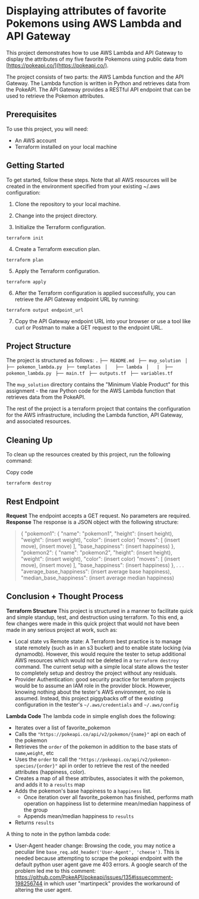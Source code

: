 
# Displaying attributes of favorite Pokemons using AWS Lambda and API Gateway

This project demonstrates how to use AWS Lambda and API Gateway to display the attributes of my five favorite Pokemons using public data from [https://pokeapi.co/](https://pokeapi.co/).

The project consists of two parts: the AWS Lambda function and the API Gateway. The Lambda function is written in Python and retrieves data from the PokeAPI. The API Gateway provides a RESTful API endpoint that can be used to retrieve the Pokemon attributes.

## Prerequisites

To use this project, you will need:

-   An AWS account
-   Terraform installed on your local machine

## Getting Started

To get started, follow these steps. Note that all AWS resources will be created in the environment specified from your existing ~/.aws configuration:

1.  Clone the repository to your local machine.
    
2.  Change into the project directory.
    
3.  Initialize the Terraform configuration.

`terraform init` 

4.  Create a Terraform execution plan.

`terraform plan` 

5.  Apply the Terraform configuration.

`terraform apply` 

6.  After the Terraform configuration is applied successfully, you can retrieve the API Gateway endpoint URL by running:

`terraform output endpoint_url` 

7.  Copy the API Gateway endpoint URL into your browser or use a tool like curl or Postman to make a GET request to the endpoint URL.

## Project Structure

The project is structured as follows:
`.` 
` ├── README.md ` 
` ├── mvp_solution`
 ` │   ├── pokemon_lambda.py` 
 ` ├── templates`
 ` │   ├── lambda`
 ` │   |  ├── pokemon_lambda.py`
` ├── main.tf` 
` ├── outputs.tf` 
` ├── variables.tf` 

The `mvp_solution` directory contains the "Minimum Viable Product" for this assignment - the raw Python code for the AWS Lambda function that retrieves data from the PokeAPI.

The rest of the project is a terraform project that contains the configuration for the AWS infrastructure, including the Lambda function, API Gateway, and associated resources.

## Cleaning Up

To clean up the resources created by this project, run the following command:

Copy code

`terraform destroy` 

## Rest Endpoint

**Request**
The endpoint accepts a GET request. No parameters are required.
**Response**
The response is a JSON object with the following structure:

> {
  "pokemon1": {
    "name": "pokemon1",
    "height": (insert height),
    "weight": (insert weight),
    "color": (insert color)
    "moves": [
      (insert move),
      (insert move)
    ],
    "base_happiness": (insert happiness)
  },
  "pokemon2": {
    "name": "pokemon2",
    "height": (insert height),
    "weight": (insert weight),
    "color": (insert color)
    "moves": [
      (insert move),
      (insert move)
    ],
    "base_happiness": (insert happiness)
  },
  .
  .
  .
  "average_base_happiness": (insert average base happiness),
  "median_base_happiness": (insert average median happiness)


## Conclusion + Thought Process

**Terraform Structure**
This project is structured in a manner to facilitate quick and simple standup, test, and destruction using terraform. To this end, a few changes were made in this quick project that would not have been made in any serious project at work, such as:

- Local state vs Remote state: A Terraform best practice is to manage state remotely (such as in an s3 bucket) and to enable state locking (via dynamodb). However, this would require the tester to setup additional AWS resources which would not be deleted in a `terraform destroy` command. The current setup with a simple local state allows the tester to completely setup and destroy the project without any residuals.
- Provider Authentication:  good security practice for terraform projects would be to assume an IAM role in the provider block. However, knowing nothing about the tester's AWS environment, no role is assumed. Instead, this project piggybacks off of the existing configuration in the tester's `~/.aws/credentials` and `~/.aws/config`

**Lambda Code**
The lambda code in simple english does the following:

- Iterates over a list of favorite_pokemon
- Calls the `"https://pokeapi.co/api/v2/pokemon/{name}"` api on each of the pokemon
- Retrieves the `order` of the pokemon in addition to the base stats of `name`,`weight`, etc
- Uses the `order` to call the `"https://pokeapi.co/api/v2/pokemon-species/{order}"` api in order to retrieve the rest of the needed attributes (happiness, color).
- Creates a map of all these attributes, associates it with the pokemon, and adds it to a `results` map
- Adds the pokemon's base happiness to a `happiness` list.
	- Once iteration over all favorite_pokemon has finished, performs math operation on happiness list to determine mean/median happiness of the group
	- Appends mean/median happiness to `results`
- Returns `results`


A thing to note in the python lambda code:

- User-Agent header change: Browsing the code, you may notice a peculiar line `base_req.add_header('User-Agent', 'cheese')`. This is needed because attempting to scrape the pokeapi endpoint with the default python user agent gave me 403 errors. A google search of the problem led me to this comment: https://github.com/PokeAPI/pokeapi/issues/135#issuecomment-198256744 in which user "martinpeck" provides the workaround of altering the user agent.